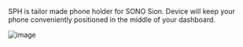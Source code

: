 SPH is tailor made phone holder for SONO Sion. Device will keep your phone conveniently positioned in the middle of your dashboard.


![image](https://res.cloudinary.com/dbshcjrt3/image/upload/w_1480,h_986,c_fill,g_auto,q_auto/wikifactory-prod-uploads/140206/render_12.jpg)



